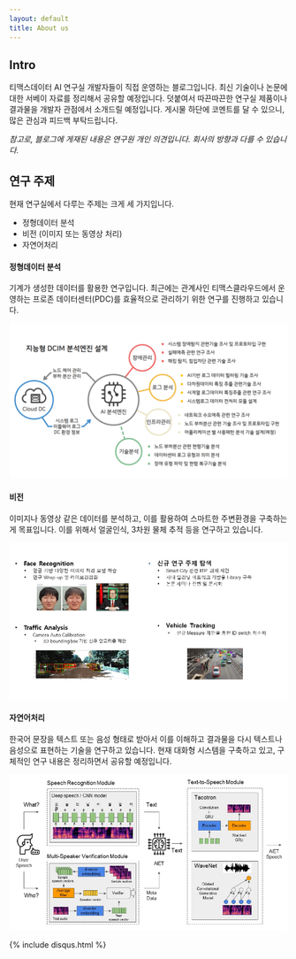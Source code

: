 ```yaml
---
layout: default
title: About us
---
```


## Intro

티맥스데이터 AI 연구실 개발자들이 직접 운영하는 블로그입니다. 최신 기술이나 논문에 대한 서베이 자료를 정리해서 공유할 예정입니다.
덧붙여서 따끈따끈한 연구실 제품이나 결과물을 개발자 관점에서 소개드릴 예정입니다. 게시물 하단에 코멘트를 달 수 있으니, 많은 관심과 피드백 부탁드립니다.

*참고로, 블로그에 게재된 내용은 연구원 개인 의견입니다. 회사의 방향과 다를 수 있습니다.*

## 연구 주제

현재 연구실에서 다루는 주제는 크게 세 가지입니다. 

- 정형데이터 분석
- 비전 (이미지 또는 동영상 처리)
- 자연어처리

#### 정형데이터 분석

기계가 생성한 데이터를 활용한 연구입니다. 최근에는 관계사인 티맥스클라우드에서 운영하는 프로존 데이터센터(PDC)를 효율적으로 관리하기 위한 연구를 진행하고 있습니다.

![DCIM](/assets/img/about/dcim.png)

#### 비전

이미지나 동영상 같은 데이터를 분석하고, 이를 활용하여 스마트한 주변환경을 구축하는게 목표입니다.
이를 위해서 얼굴인식, 3차원 물체 추적 등을 연구하고 있습니다.

![Vision](/assets/img/about/vision.jpg)

#### 자연어처리

한국어 문장을 텍스트 또는 음성 형태로 받아서 이를 이해하고 결과물을 다시 텍스트나 음성으로 표현하는 기술을 연구하고 있습니다.
현재 대화형 시스템을 구축하고 있고, 구체적인 연구 내용은 정리하면서 공유할 예정입니다.

![NLP](/assets/img/about/nlp.jpg)

{% include disqus.html %}

